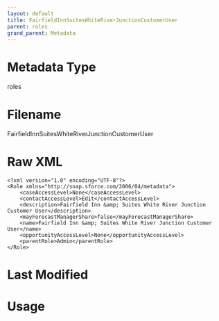 ```yaml
---
layout: default
title: FairfieldInnSuitesWhiteRiverJunctionCustomerUser
parent: roles
grand_parent: Metadata
---
```

# Metadata Type
roles


# Filename 
FairfieldInnSuitesWhiteRiverJunctionCustomerUser


# Raw XML
```
<?xml version="1.0" encoding="UTF-8"?>
<Role xmlns="http://soap.sforce.com/2006/04/metadata">
    <caseAccessLevel>None</caseAccessLevel>
    <contactAccessLevel>Edit</contactAccessLevel>
    <description>Fairfield Inn &amp; Suites White River Junction Customer User</description>
    <mayForecastManagerShare>false</mayForecastManagerShare>
    <name>Fairfield Inn &amp; Suites White River Junction Customer User</name>
    <opportunityAccessLevel>None</opportunityAccessLevel>
    <parentRole>Admin</parentRole>
</Role>
```


# Last Modified


# Usage

